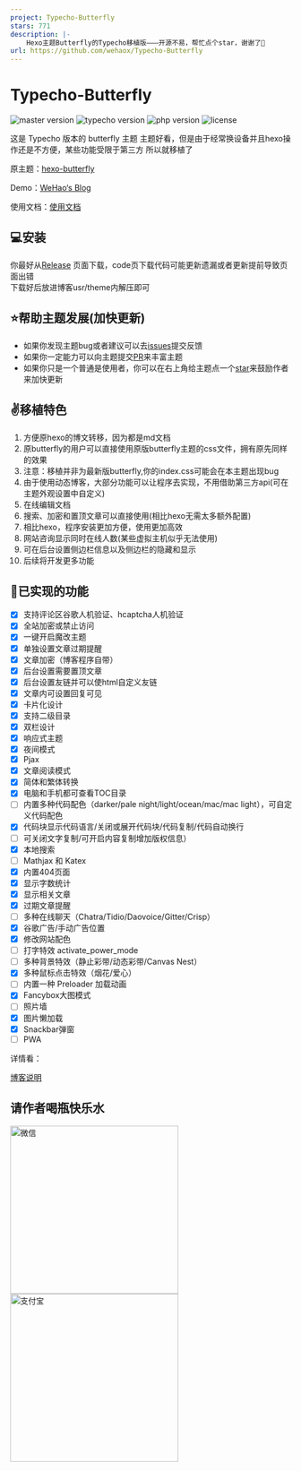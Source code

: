 ```yaml
---
project: Typecho-Butterfly
stars: 771
description: |-
    Hexo主题Butterfly的Typecho移植版———开源不易，帮忙点个star，谢谢了🌹
url: https://github.com/wehaox/Typecho-Butterfly
---
```


# Typecho-Butterfly
![master version](https://img.shields.io/github/v/release/wehaox/Typecho-Butterfly?sort=semver)
![typecho version](https://img.shields.io/badge/Tyepcho-1.2.0-green)
![php version](https://img.shields.io/badge/PHP-7.4+-9cf)
![license](https://img.shields.io/github/license/wehaox/Typecho-Butterfly?color=FF5531)  

这是 Typecho 版本的 butterfly 主题
主题好看，但是由于经常换设备并且hexo操作还是不方便，某些功能受限于第三方
所以就移植了  

原主题：[hexo-butterfly](https://github.com/jerryc127/hexo-theme-butterfly)

Demo：[WeHao‘s Blog](https://blog.haoi.net/)

使用文档：[使用文档](https://blog.haoi.net/archives/typecho-butterfly.html)

## 💻安装
你最好从[Release](https://github.com/wehaox/Typecho-Butterfly/releases)  页面下载，code页下载代码可能更新遗漏或者更新提前导致页面出错  
下载好后放进博客usr/theme内解压即可

## ⭐帮助主题发展(加快更新)
 - 如果你发现主题bug或者建议可以去[issues](https://github.com/wehaox/Typecho-Butterfly/issues)提交反馈
 - 如果你一定能力可以向主题提交[PR](https://github.com/wehaox/Typecho-Butterfly/pulls)来丰富主题
 - 如果你只是一个普通是使用者，你可以在右上角给主题点一个[star](https://github.com/wehaox/Typecho-Butterfly/stargazers)来鼓励作者来加快更新

## ✌️移植特色
 1. 方便原hexo的博文转移，因为都是md文档
 2. 原butterfly的用户可以直接使用原版butterfly主题的css文件，拥有原先同样的效果
 3. 注意：移植并非为最新版butterfly,你的index.css可能会在本主题出现bug
 4. 由于使用动态博客，大部分功能可以让程序去实现，不用借助第三方api(可在主题外观设置中自定义)
 5. 在线编辑文档
 6. 搜索、加密和置顶文章可以直接使用(相比hexo无需太多额外配置)
 7. 相比hexo，程序安装更加方便，使用更加高效
 8. 网站咨询显示同时在线人数(某些虚拟主机似乎无法使用)
 9. 可在后台设置侧边栏信息以及侧边栏的隐藏和显示
 10. 后续将开发更多功能

## 🎉已实现的功能

- [x] 支持评论区谷歌人机验证、hcaptcha人机验证
- [x] 全站加密或禁止访问
- [x] 一键开启魔改主题
- [x] 单独设置文章过期提醒
- [x] 文章加密（博客程序自带）
- [x] 后台设置需要置顶文章
- [x] 后台设置友链并可以使html自定义友链
- [x] 文章内可设置回复可见
- [x] 卡片化设计
- [X] 支持二级目录
- [x] 双栏设计
- [x] 响应式主题
- [x] 夜间模式
- [x] Pjax
- [x] 文章阅读模式
- [x] 简体和繁体转换
- [X] 电脑和手机都可查看TOC目录
- [ ] 内置多种代码配色（darker/pale night/light/ocean/mac/mac light），可自定义代码配色
- [X] 代码块显示代码语言/关闭或展开代码块/代码复制/代码自动换行
- [ ] 可关闭文字复制/可开启内容复制增加版权信息）
- [X] 本地搜索
- [ ] Mathjax 和 Katex
- [x] 内置404页面
- [x] 显示字数统计
- [x] 显示相关文章
- [x] 过期文章提醒
- [ ] 多种在线聊天（Chatra/Tidio/Daovoice/Gitter/Crisp）
- [x] 谷歌广告/手动广告位置
- [x] 修改网站配色
- [ ] 打字特效 activate_power_mode
- [ ] 多种背景特效（静止彩带/动态彩带/Canvas Nest）
- [x] 多种鼠标点击特效（烟花/爱心）
- [ ] 内置一种 Preloader 加载动画
- [x] Fancybox大图模式
- [ ] 照片墙
- [x] 图片懒加载
- [x] Snackbar弹窗
- [ ] PWA

详情看：

[博客说明](https://blog.haoi.net/archives/blogtheme.html)


## 请作者喝瓶快乐水

<img src="https://cdn.jsdelivr.net/gh/wehaox/CDN@main/reward/wechat.jpg" alt="微信" width="300px"><img src="https://cdn.jsdelivr.net/gh/wehaox/CDN@main/reward/alipay.jpg" alt="支付宝" width="300px">

